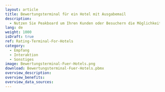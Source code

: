 ```yaml
---
layout: article
title: Bewertungsterminal für ein Hotel mit Ausgabemail
description: 
  - Nutzen Sie Peakboard um Ihren Kunden oder Besuchern die Möglichkeit zu geben Sie zu bewerten. Diese Bewertungen können Sie sich schnell und einfach direkt per Email zusenden lassen.
lang: de
weight: 1000
isDraft: true
ref: Rating-Terminal-For-Hotels
category:
  - Empfang
  - Interaktion
  - Sonstiges
image: Bewertungsterminal-Fuer-Hotels.png
download: Bewertungsterminal-Fuer-Hotels.pbmx
overview_description:
overview_benefits:
overview_data_sources:
---
```


